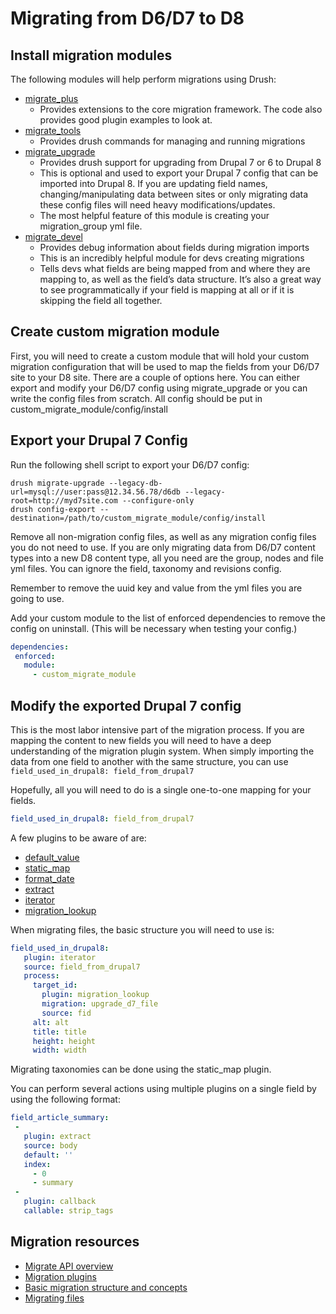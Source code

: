 # Migrating from D6/D7 to D8

## Install migration modules

The following modules will help perform migrations using Drush:
* [migrate_plus](https://www.drupal.org/project/migrate_plus)
  * Provides extensions to the core migration framework. The code also provides good plugin examples to look at.
* [migrate_tools](https://www.drupal.org/project/migrate_tools)
  * Provides drush commands for managing and running migrations
* [migrate_upgrade](https://www.drupal.org/project/migrate_upgrade)
  * Provides drush support for upgrading from Drupal 7 or 6 to Drupal 8
  * This is optional and used to export your Drupal 7 config that can be imported into Drupal 8. If you are updating field names, changing/manipulating data between sites or only migrating data these config files will need heavy modifications/updates.
  * The most helpful feature of this module is creating your migration_group yml file.
* [migrate_devel](https://www.drupal.org/project/migrate_devel)
  * Provides debug information about fields during migration imports
  * This is an incredibly helpful module for devs creating migrations
  * Tells devs what fields are being mapped from and where they are mapping to, as well as the field’s data structure. It’s also a great way to see programmatically if your field is mapping at all or if it is skipping the field all together.

## Create custom migration module

First, you will need to create a custom module that will hold your custom migration configuration that will be used to map the fields from your D6/D7 site to your D8 site. There are a couple of options here. You can either export and modify your D6/D7 config using migrate_upgrade or you can write the config files from scratch.
All config should be put in custom_migrate_module/config/install

## Export your Drupal 7 Config

Run the following shell script to export your D6/D7 config:

```shell
drush migrate-upgrade --legacy-db-url=mysql://user:pass@12.34.56.78/d6db --legacy-root=http://myd7site.com --configure-only
drush config-export --destination=/path/to/custom_migrate_module/config/install
```

Remove all non-migration config files, as well as any migration config files you do not need to use. If you are only migrating data from D6/D7 content types into a new D8 content type, all you need are the group, nodes and file yml files. You can ignore the field, taxonomy and revisions config.

Remember to remove the uuid key and value from the yml files you are going to use.

Add your custom module to the list of enforced dependencies to remove the config on uninstall. (This will be necessary when testing your config.)

```yml
dependencies:
 enforced:
   module:
     - custom_migrate_module
```

## Modify the exported Drupal 7 config

This is the most labor intensive part of the migration process. If you are mapping the content to new fields you will need to have a deep understanding of the migration plugin system.
When simply importing the data from one field to another with the same structure, you can use `field_used_in_drupal8: field_from_drupal7`

Hopefully, all you will need to do is a single one-to-one mapping for your fields.

```yml
field_used_in_drupal8: field_from_drupal7
```

A few plugins to be aware of are:
* [default_value](https://www.drupal.org/docs/8/api/migrate-api/migrate-process/process-plugin-default_value)
* [static_map](https://www.drupal.org/docs/8/api/migrate-api/migrate-process-plugins/process-plugin-static-map)
* [format_date](https://api.drupal.org/api/drupal/core%21modules%21migrate%21src%21Plugin%21migrate%21process%21FormatDate.php/class/FormatDate/8.3.x)
* [extract](https://www.drupal.org/docs/8/api/migrate-api/migrate-process/process-plugin-extract)
* [iterator](https://www.drupal.org/docs/8/api/migrate-api/migrate-process-plugins/process-plugin-iterator)
* [migration_lookup](https://www.drupal.org/docs/8/api/migrate-api/migrate-process-plugins/process-plugin-migration_lookup-formerly-migration)

When migrating files, the basic structure you will need to use is:

```yml
field_used_in_drupal8:
   plugin: iterator
   source: field_from_drupal7
   process:
     target_id:
       plugin: migration_lookup
       migration: upgrade_d7_file
       source: fid
     alt: alt
     title: title
     height: height
     width: width
```

Migrating taxonomies can be done using the static_map plugin.

You can perform several actions using multiple plugins on a single field by using the following format:

```yml
field_article_summary:
 -
   plugin: extract
   source: body
   default: ''
   index:
     - 0
     - summary
 -
   plugin: callback
   callable: strip_tags
```
## Migration resources

* [Migrate API overview](https://www.drupal.org/docs/8/api/migrate-api/migrate-api-overview)
* [Migration plugins](https://www.drupal.org/docs/8/api/migrate-api/migrate-process-plugins/migrate-process-overview)
* [Basic migration structure and concepts](https://evolvingweb.ca/blog/drupal-8-migration-migrating-basic-data-part-1)
* [Migrating files](https://deninet.com/blog/1619/building-custom-migration-drupal-8-part-4-files-and-content)